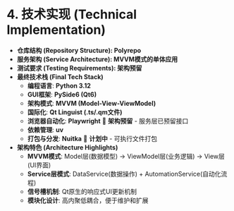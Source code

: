 # **4. 技术实现 (Technical Implementation)**

  * **仓库结构 (Repository Structure): Polyrepo**
  * **服务架构 (Service Architecture): MVVM模式的单体应用** 
  * **测试要求 (Testing Requirements): 架构预留**
  * **最终技术栈 (Final Tech Stack)**
      * **编程语言**: **Python 3.12**
      * **GUI框架**: **PySide6 (Qt6)**
      * **架构模式**: **MVVM (Model-View-ViewModel)**
      * **国际化**: **Qt Linguist (.ts/.qm文件)**
      * **浏览器自动化**: **Playwright** 🔄 **架构预留** - 服务层已预留接口
      * **依赖管理**: **uv**
      * **打包与分发**: **Nuitka** 🔄 **计划中** - 可执行文件打包
  * **架构特色 (Architecture Highlights)**
      * **MVVM模式**: Model层(数据模型) → ViewModel层(业务逻辑) → View层(UI界面)
      * **Service层模式**: DataService(数据操作) + AutomationService(自动化流程) 
      * **信号槽机制**: Qt原生的响应式UI更新机制
      * **模块化设计**: 高内聚低耦合，便于维护和扩展
